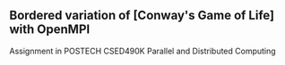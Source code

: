 ## Bordered variation of [Conway's Game of Life] with OpenMPI

Assignment in POSTECH CSED490K Parallel and Distributed Computing
